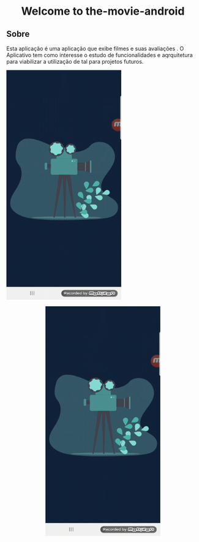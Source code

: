 # 

<h1 align="center">Welcome to the-movie-android </h1>



## Sobre 
 Esta aplicação é uma aplicação que exibe filmes e suas avaliações .
O Aplicativo tem como interesse o estudo de funcionalidades e aqrquitetura para viabilizar a utilização de tal para projetos futuros.


<div style="align-items: center;justify-content: center;width:100%">
  <img src="https://github.com/juninhork/the-movie-android/blob/main/assets/the_movie.gif" width="300" height="600" /> 
</div>

<p align="center">
  <img src="https://github.com/juninhork/the-movie-android/blob/main/assets/the_movie.gif" width="300" height="600" /> 
</p>

```sh

```

